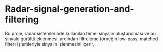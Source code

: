 # Radar-signal-generation-and-filtering
Bu proje, radar sistemlerinde kullanılan temel sinyalin oluşturulması ve bu sinyale gürültü eklenmesi, ardından filtreleme (örneğin low-pass, matched filter) işlemleriyle sinyalin işlenmesini içerir.
